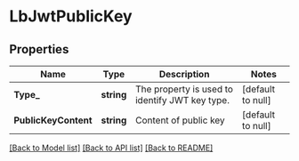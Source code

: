 # LbJwtPublicKey

## Properties
Name | Type | Description | Notes
------------ | ------------- | ------------- | -------------
**Type_** | **string** | The property is used to identify JWT key type.  | [default to null]
**PublicKeyContent** | **string** | Content of public key | [default to null]

[[Back to Model list]](../README.md#documentation-for-models) [[Back to API list]](../README.md#documentation-for-api-endpoints) [[Back to README]](../README.md)

